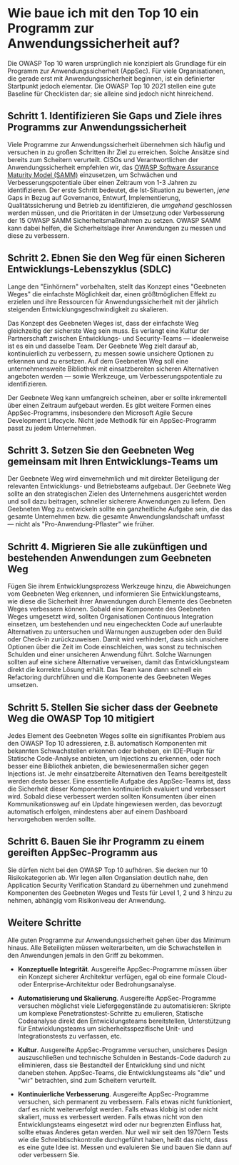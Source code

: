 # Wie baue ich mit den Top 10 ein Programm zur Anwendungssicherheit auf?

Die OWASP Top 10 waren ursprünglich nie konzipiert als Grundlage für ein Programm zur Anwendungssicherheit (AppSec). 
Für viele Organisationen, die gerade erst mit Anwendungssicherheit beginnen, ist ein definierter Startpunkt jedoch elementar.
Die OWASP Top 10 2021 stellen eine gute Baseline für Checklisten dar; sie alleine sind jedoch nicht hinreichend.

## Schritt 1. Identifizieren Sie Gaps und Ziele ihres Programms zur Anwendungssicherheit

Viele Programme zur Anwendungssicherheit übernehmen sich häufig
und versuchen in zu großen Schritten ihr Ziel zu erreichen.
Solche Ansätze sind bereits zum Scheitern verurteilt.
CISOs und Verantwortlichen der Anwendungssicherheit empfehlen wir,
das [OWASP Software Assurance Maturity Model (SAMM)](https://owaspsamm.org) einzusetzen,
um Schwächen und Verbesserungspotentiale über einen Zeitraum von 1-3 Jahren zu identifizieren.
Der erste Schritt bedeutet, die Ist-Situation zu bewerten,
*jene* Gaps in Bezug auf Governance, Entwurf, Implementierung, Qualitätssicherung und Betrieb zu identifizieren,
die *umgehend* geschlossen werden müssen,
und die Prioritäten in der Umsetzung oder Verbesserung der 15 OWASP SAMM Sicherheitsmaßnahmen zu setzen.
OWASP SAMM kann dabei helfen, 
die Sicherheitslage ihrer Anwendungen zu messen und diese zu verbessern.

## Schritt 2. Ebnen Sie den Weg für einen Sicheren Entwicklungs-Lebenszyklus (SDLC)

Lange den "Einhörnern" vorbehalten, stellt das Konzept eines "Geebneten Weges" die einfachste Möglichkeit dar,
einen größtmöglichen Effekt zu erzielen
und ihre Ressourcen für Anwendungssicherheit mit der jährlich steigenden Entwicklungsgeschwindigkeit zu skalieren.

Das Konzept des Geebneten Weges ist,
dass der einfachste Weg gleichzeitig der sicherste Weg sein muss.
Es verlangt eine Kultur der Partnerschaft zwischen Entwicklungs- und Security-Teams —
idealerweise ist es ein und dasselbe Team.
Der Geebnete Weg zielt darauf ab,
kontinuierlich zu verbessern, zu messen sowie unsichere Optionen zu erkennen und zu ersetzen.
Auf dem Geebneten Weg soll eine unternehmensweite Bibliothek mit einsatzbereiten sicheren Alternativen angeboten werden
— sowie Werkzeuge, um Verbesserungspotentiale zu identifizieren.

Der Geebnete Weg kann umfangreich scheinen,
aber er sollte inkrementell über einen Zeitraum aufgebaut werden.
Es gibt weitere Formen eines AppSec-Programms,
insbesondere den Microsoft Agile Secure Development Lifecycle.
Nicht jede Methodik für ein AppSec-Programm passt zu jedem Unternehmen.

## Schritt 3. Setzen Sie den Geebneten Weg gemeinsam mit Ihren Entwicklungs-Teams um

Der Geebnete Weg wird einvernehmlich und mit direkter Beteiligung
der relevanten Entwicklungs- und Betriebsteams aufgebaut.
Der Geebnete Weg sollte an den strategischen Zielen des Unternehmens ausgerichtet werden
und soll dazu beitragen, schneller sicherere Anwendungen zu liefern.
Den Geebneten Weg zu entwickeln sollte ein ganzheitliche Aufgabe sein,
die das gesamte Unternehmen bzw. die gesamte Anwendungslandschaft umfasst
— nicht als "Pro-Anwendung-Pflaster" wie früher.

## Schritt 4. Migrieren Sie alle zukünftigen und bestehenden Anwendungen zum Geebneten Weg

Fügen Sie ihrem Entwicklungsprozess Werkzeuge hinzu,
die Abweichungen vom Geebneten Weg erkennen,
und informieren Sie Entwicklungsteams,
wie diese die Sicherheit ihrer Anwendungen durch Elemente des Geebneten Weges verbessern können.
Sobald eine Komponente des Geebneten Weges umgesetzt wird,
sollten Organisationen Continuous Integration einsetzen,
um bestehenden und neu eingecheckten Code auf unerlaubte Alternativen zu untersuchen
und Warnungen auszugeben oder den Build oder Check-in zurückzuweisen.
Damit wird verhindert,
dass sich unsichere Optionen über die Zeit im Code einschleichen,
was sonst zu technischen Schulden und einer unsicheren Anwendung führt.
Solche Warnungen sollten auf eine sichere Alternative verweisen,
damit das Entwicklungsteam direkt die korrekte Lösung erhält.
Das Team kann dann schnell ein Refactoring durchführen
und die Komponente des Geebneten Weges umsetzen.

## Schritt 5. Stellen Sie sicher dass der Geebnete Weg die OWASP Top 10 mitigiert

Jedes Element des Geebneten Weges sollte ein signifikantes Problem aus den OWASP Top 10 adressieren,
z.B. automatisch Komponenten mit bekannten Schwachstellen erkennen oder beheben,
ein IDE-Plugin für Statische Code-Analyse anbieten, um Injections zu erkennen,
oder noch besser eine Bibliothek anbieten, die bewiesenermaßen sicher gegen Injections ist.
Je mehr einsatzbereite Alternativen den Teams bereitgestellt werden desto besser.
Eine essentielle Aufgabe des AppSec-Teams ist,
dass die Sicherheit dieser Komponenten kontinuierlich evaluiert und verbessert wird.
Sobald diese verbessert werden sollten Konsumenten über einen Kommunikationsweg auf ein Update hingewiesen werden,
das bevorzugt automatisch erfolgen, mindestens aber auf einem Dashboard hervorgehoben werden sollte.


## Schritt 6. Bauen Sie ihr Programm zu einem gereiften AppSec-Programm aus

Sie dürfen nicht bei den OWASP Top 10 aufhören.
Sie decken nur 10 Risikokategorien ab.
Wir legen allen Organsiation deutlich nahe,
den Application Security Verification Standard zu übernehmen
und zunehmend Komponenten des Geebneten Weges und Tests für Level 1, 2 und 3 hinzu zu nehmen,
abhängig vom Risikoniveau der Anwendung.


## Weitere Schritte

Alle guten Programme zur Anwendungssicherheit gehen über das Minimum hinaus.
Alle Beteiligten müssen weiterarbeiten, um die Schwachstellen in den Anwendungen jemals in den Griff zu bekommen.
-   **Konzeptuelle Integrität**. Ausgereifte AppSec-Programme müssen über ein Konzept sicherer Architektur verfügen,
egal ob eine formale Cloud- oder Enterprise-Architektur oder Bedrohungsanalyse.

-   **Automatisierung und Skalierung**.
    Ausgereifte AppSec-Programme versuchen möglichst viele Liefergegenstände zu automatisieren:
Skripte um komplexe Penetrationstest-Schritte zu emulieren,
Statische Codeanalyse direkt den Entwicklungsteams bereitstellen,
Unterstützung für Entwicklungsteams um sicherheitsspezifische Unit- und Integrationstests zu verfassen, etc.

-   **Kultur**.
    Ausgereifte AppSec-Programme versuchen, unsicheres Design auszuschließen
und technische Schulden in Bestands-Code dadurch zu eliminieren,
dass sie Bestandteil der Entwicklung sind und nicht daneben stehen.
AppSec-Teams, die Entwicklungsteams als "die" und "wir" betrachten, sind zum Scheitern verurteilt.

-   **Kontinuierliche Verbesserung**.
    Ausgereifte AppSec-Programme versuchen, sich permanent zu verbessern.
Falls etwas nicht funktioniert, darf es nicht weiterverfolgt werden.
Falls etwas klobig ist oder nicht skaliert, muss es verbessert werden.
Falls etwas nicht von den Entwicklungsteams eingesetzt wird oder nur begrenzten Einfluss hat, sollte etwas Anderes getan werden.
Nur weil wir seit den 1970ern Tests wie die Schreibtischkontrolle durchgeführt haben,
heißt das nicht, dass es eine gute Idee ist.
Messen und evaluieren Sie und bauen Sie dann auf oder verbessern Sie.